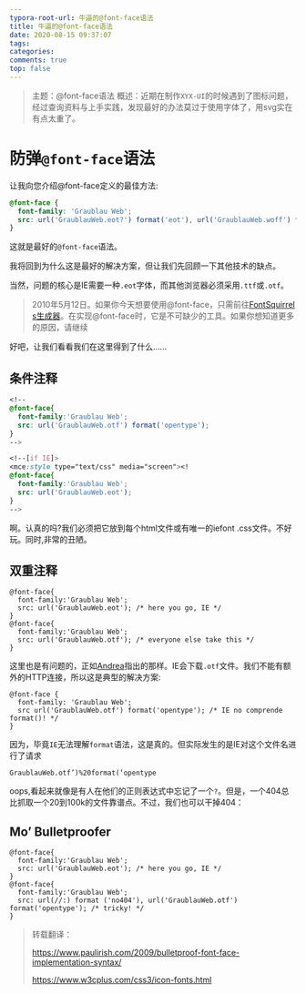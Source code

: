 ```yaml
---
typora-root-url: 牛逼的@font-face语法
title: 牛逼的@font-face语法
date: 2020-08-15 09:37:07
tags:
categories: 
comments: true
top: false
---
```


> 主题：@font-face语法
> 概述：近期在制作`XYX-UI`的时候遇到了图标问题，经过查询资料与上手实践，发现最好的办法莫过于使用字体了，用svg实在有点太重了。

<!--正文-->
<!--more-->

# 防弹`@font-face`语法

让我向您介绍@font-face定义的最佳方法:

```css
@font-face {
  font-family: 'Graublau Web';
  src: url('GraublauWeb.eot?') format('eot'), url('GraublauWeb.woff') format('woff'), url('GraublauWeb.ttf') format('truetype');
}
```

这就是最好的`@font-face`语法。

我将回到为什么这是最好的解决方案，但让我们先回顾一下其他技术的缺点。

当然，问题的核心是IE需要一种`.eot`字体，而其他浏览器必须采用`.ttf`或`.otf`。

> 2010年5月12日。如果你今天想要使用@font-face，只需前往[FontSquirrel s生成器](http://www.fontsquirrel.com/fontface/generator)。在实现@font-face时，它是不可缺少的工具。如果你想知道更多的原因，请继续

好吧，让我们看看我们在这里得到了什么……

## 条件注释

```css
<!--
@font-face{
  font-family:'Graublau Web';
  src: url('GraublauWeb.otf') format('opentype');
}
-->

<!--[if IE]>
<mce:style type="text/css" media="screen"><!
@font-face{
  font-family:'Graublau Web';
  src: url('GraublauWeb.eot');
}
-->
```

啊。认真的吗?我们必须把它放到每个html文件或有唯一的iefont .css文件。不好玩。同时,非常的丑陋。

## 双重注释

```
@font-face{
  font-family:'Graublau Web';
  src: url('GraublauWeb.eot'); /* here you go, IE */
}
@font-face{
  font-family:'Graublau Web';
  src: url('GraublauWeb.otf'); /* everyone else take this */
}
```

这里也是有问题的，正如[Andrea](https://webreflection.blogspot.com/2009/09/font-face-we-are-already-doing-wrong.html)指出的那样。IE会下载`.otf`文件。我们不能有额外的HTTP连接，所以这是典型的解决方案:

```
@font-face {
  font-family: 'Graublau Web';
  src url('GraublauWeb.otf') format('opentype'); /* IE no comprende format()! */
}
```

因为，毕竟`IE`无法理解`format`语法，这是真的。但实际发生的是IE对这个文件名进行了请求

`GraublauWeb.otf’)%20format(‘opentype`

oops,看起来就像是有人在他们的正则表达式中忘记了一个`?`。但是，一个404总比抓取一个20到100k的文件靠谱点。不过，我们也可以干掉404：

## Mo’ Bulletproofer

```
@font-face{
  font-family:'Graublau Web';
  src: url('GraublauWeb.eot'); /* here you go, IE */
}
@font-face{
  font-family:'Graublau Web';
  src: url(//:) format ('no404'), url('GraublauWeb.otf') format('opentype'); /* tricky! */
}
```



> 转载翻译：
>
> https://www.paulirish.com/2009/bulletproof-font-face-implementation-syntax/
>
> https://www.w3cplus.com/css3/icon-fonts.html